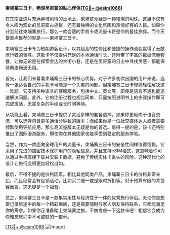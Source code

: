 **柬埔寨三日卡，畅游吴哥窟的贴心伴侣[[TG💪+ @esim1088](https://t.me/s/esim1088)]**

在东南亚这片充满异域风情的土地上，柬埔寨无疑是一颗璀璨的明珠。这里不仅有令人叹为观止的吴哥窟古迹群，还有着独特的文化氛围和热情好客的人民。如果你计划前往柬埔寨旅行，那么一款合适的手机卡或流量卡将是你的最佳旅伴。而今天要重点推荐的就是——柬埔寨三日卡。

柬埔寨三日卡专为短期游客设计，以其超高的性价比和便捷的操作流程赢得了无数旅行者的青睐。这款卡不仅提供充足的本地通话时长，还附带了丰富的数据流量套餐，让你无论是在探索金边的大街小巷，还是在吴哥窟的日出中寻找灵感，都能保持网络畅通无阻。

首先，让我们来看看柬埔寨三日卡的核心优势。对于许多初次出国的用户来说，选择一张适合自己的手机卡可能是一个头疼的问题。但柬埔寨三日卡却能轻松解决这一难题。它支持多种语言的客服服务，包括中文、英文等，即便是语言不通也能迅速解决问题。此外，它的注册过程也相当简单，只需按照说明书上的步骤操作即可完成激活，无需复杂的手续或长时间等待。

从功能上看，柬埔寨三日卡提供了灵活多样的套餐选择。如果你更倾向于语音交流，可以选择包含更多通话分钟数的版本；而如果你是一位社交媒体达人或者需要频繁使用导航应用，那么高流量版本无疑是你的首选。值得一提的是，该卡还特别推出了国际漫游服务，即使你在其他国家也能享受到稳定的服务体验。

当然，作为一款面向全球用户的流量卡，柬埔寨三日卡的安全性同样值得信赖。它采用了先进的加密技术保护用户的隐私信息，并且支持eSIM格式，这意味着你可以通过手机直接下载并安装卡数据，避免了传统实体卡丢失的风险。这种现代化的设计让旅行变得更加轻松自如。

最后，不得不提的是价格因素。相比其他同类产品，柬埔寨三日卡的价格非常亲民，而且经常会有促销活动，比如买二赠一或是限时折扣等。对于预算有限的背包客而言，这无疑是一个福音。

总之，柬埔寨三日卡是一款集实用性与经济性于一体的优秀旅行伴侣。无论你是想要记录旅途中的每一个精彩瞬间，还是需要随时与家人朋友保持联系，它都能满足你的需求。如果你正准备踏上柬埔寨之旅，不妨考虑一下这款卡吧！相信它会成为你难忘旅程中不可或缺的一部分。

[[TG💪+ @esim1088](https://t.me/s/esim1088) ![Image](https://i.postimg.cc/4NQfJmqS/Snipaste-2025-05-13-00-14-12.png)]